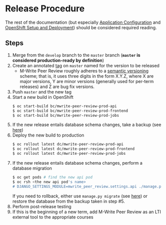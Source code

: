 # Release Procedure

The rest of the documentation (but especially [Application Configuration](application-configuration.md) and
[OpenShift Setup and Deployment](openshift-setup-and-deployment.md)) should be considered required reading.

## Steps

1. Merge from the `develop` branch to the `master` branch (**`master` is considered production-ready by definition**)
2. Create an annotated [tag](https://git-scm.com/book/en/v2/Git-Basics-Tagging) on `master` named for the version to be
released
    * M-Write Peer Review roughly adheres to a [semantic versioning](https://semver.org/) scheme; that is, it uses
    three digits in the form X.Y.Z, where X are major versions, Y are minor versions (generally used for per-term releases)
    and Z are bug fix versions.
3. Push `master` and the new tag
4. Start a new build in OpenShift
    ```bash
    $ oc start-build bc/mwrite-peer-review-prod-api
    $ oc start-build bc/mwrite-peer-review-prod-frontend
    $ oc start-build bc/mwrite-peer-review-prod-jobs
    `````````
5. If the new release entails database schema changes, take a backup (see [here](jobs-overview.md#automated-backups))
6. Deploy the new build to production
    ```bash
    $ oc rollout latest dc/mwrite-peer-review-prod-api
    $ oc rollout latest dc/mwrite-peer-review-prod-frontend
    $ oc rollout latest dc/mwrite-peer-review-prod-jobs
    ```
7. If the new release entails database schema changes, perform a database migration
    ```bash
    $ oc get pods # find the new api pod
    $ oc rsh <the new api pod's name>
    # DJANGO_SETTINGS_MODULE=mwrite_peer_review.settings.api ./manage.py migrate
    ```
    If you need to rollback, either use `manage.py migrate` (see
    [here](https://docs.djangoproject.com/en/1.11/ref/django-admin/#django-admin-migrate)) or restore the database from
    the backup taken in step #5.
8. Perform post-release testing
9. If this is the beginning of a new term, add M-Write Peer Review as an LTI external tool to the appropriate courses
